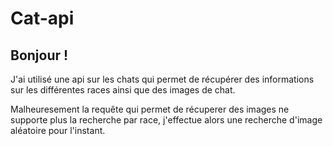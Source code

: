# Cat-api
## Bonjour !
J'ai utilisé une api sur les chats qui permet de récupérer des informations sur les différentes races
ainsi que des images de chat.

Malheuresement la requête qui permet de récuperer des images ne supporte plus la recherche par race, j'effectue alors 
une recherche d'image aléatoire pour l'instant.

